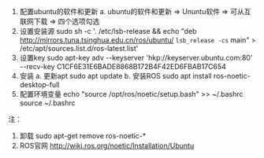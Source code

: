 1. 配置ubuntu的软件和更新
  a. ubuntu的软件和更新 => Ununtu软件 => 可从互联网下载 => 四个选项勾选
2. 设置安装源
  sudo sh -c '. /etc/lsb-release && echo "deb http://mirrors.tuna.tsinghua.edu.cn/ros/ubuntu/ `lsb_release -cs` main" > /etc/apt/sources.list.d/ros-latest.list'
3. 设置key
  sudo apt-key adv --keyserver 'hkp://keyserver.ubuntu.com:80' --recv-key C1CF6E31E6BADE8868B172B4F42ED6FBAB17C654
4. 安装
  a. 更新apt  sudo apt update
  b. 安装ROS sudo apt install ros-noetic-desktop-full
5. 配置环境变量
	echo "source /opt/ros/noetic/setup.bash" >> ~/.bashrc
	source ~/.bashrc

注：
1. 卸载
	sudo apt-get remove ros-noetic-*
2. ROS官网
	http://wiki.ros.org/noetic/Installation/Ubuntu

